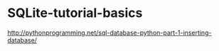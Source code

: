 # SQLite-tutorial-basics
http://pythonprogramming.net/sql-database-python-part-1-inserting-database/
